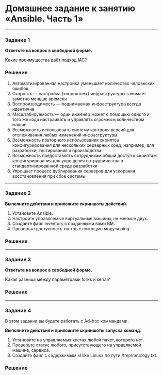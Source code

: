 # Домашнее задание к занятию «Ansible. Часть 1»

---

### Задание 1

**Ответьте на вопрос в свободной форме.**

Какие преимущества даёт подход IAC?

### Решение

1. Автоматизированная настройка уменьшает количество человеских ошибок
2. Скорость — настройка («поднятие») инфраструктуры занимает заметно меньше времени
3. Воспроизводимость — поднимаемая инфраструктура всегда идентична
4. Масштабируемость — один инженер может с помощью одного и того же кода настраивать и управлять огромным количеством машин
5. Возможность использовать систему контроля версий для отслеживания любых изменений инфраструктуры
6. Возможность повторного использования скриптов конфигурирования для нескольких серверных сред, например, для разработки, тестирования и производства
7. Возможность предоставлять сотрудникам общий доступ к скриптам конфигурирования для упрощения сотрудничества в стандартизированной среде разработки
8. Упрощает процесс дублирования серверов для ускорения восстановления при сбое системы

---

### Задание 2 

**Выполните действия и приложите скриншоты действий.**

1. Установите Ansible.
2. Настройте управляемые виртуальные машины, не меньше двух.
3. Создайте файл inventory с созданными вами ВМ.
4. Проверьте доступность хостов с помощью модуля ping.

### Решение
 
---

### Задание 3 

**Ответьте на вопрос в свободной форме.**

Какая разница между параметрами forks и serial? 

### Решение

---

### Задание 4 

В этом задании вы будете работать с Ad-hoc коммандами.

**Выполните действия и приложите скриншоты запуска команд.**

1. Установите на управляемых хостах любой пакет, которого нет.
2. Проверьте статус любого, присутствующего на управляемой машине, сервиса. 
3. Создайте файл с содержимым «I like Linux» по пути /tmp/netology.txt.

### Решение

 
